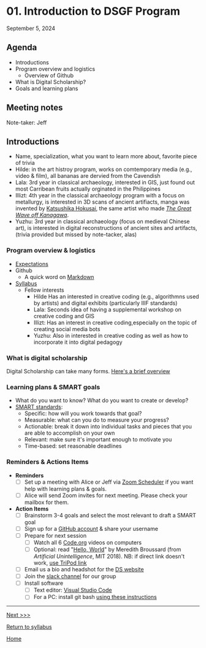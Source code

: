 # 01. Introduction to DSGF Program

September 5, 2024

## Agenda
- Introductions
- Program overview and logistics
  - Overview of Github
- What is Digital Scholarship?
- Goals and learning plans

## Meeting notes

Note-taker: Jeff 

## Introductions 
- Name, specialization, what you want to learn more about, favorite piece of trivia
- Hilde: in the art histroy program, works on comtemporary media (e.g., video & film), all bananas are dervied from the Cavendish
- Lala: 3rd year in classical archaeology, interested in GIS, just found out most Carribean fruits actually orginated in the Philippines 
- Illizt: 4th year in the classical archaeology program with a focus on metallurgy, is interested in 3D scans of ancient artifiacts, manga was invented by [Katsushika Hokusai](https://en.wikipedia.org/wiki/Hokusai), the same artist who made [*The Great Wave off Kanagawa*](https://en.wikipedia.org/wiki/The_Great_Wave_off_Kanagawa).
- Yuzhu: 3rd year in classical archaeology (focus on medieval Chinese art), is interested in digital reconstructions of ancient sites and artifacts, (trivia provided but missed by note-tacker, alas)

### Program overview & logistics
- [Expectations](/expectations.md)
- Github  
  - A quick word on [Markdown](https://www.markdownguide.org/basic-syntax/)
- [Syllabus](/syllabus.md)
  - Fellow interests
    - Hilde Has an interested in creative coding (e.g., algorithmns used by artists) and digital exhibits (particularly IIIF standards)
    - Lala: Seconds idea of having a supplemental workshop on creative coding and GIS
    - Illizt: Has an interest in creative coding,especially on the topic of creating social media bots
    - Yuzhu: Also in interested in creative coding as well as how to incorporate it into digital pedagogy

### What is digital scholarship
Digital Scholarship can take many forms. [Here's a brief overview](https://docs.google.com/presentation/d/1A4anJ6fxnsKBakbk-NtOJ6eI_27kLCe0JFaa3U3tGc0/edit?usp=sharing)

### Learning plans & SMART goals
- What do you want to know? What do you want to create or develop?
- [SMART standards](/resources/smart-goals.md):
  - Specific: how will you work towards that goal?
  - Measurable: what can you do to measure your progress?
  - Actionable: break it down into individual tasks and pieces that you are able to accomplish on your own
  - Relevant: make sure it's important enough to motivate you
  - Time-based: set reasonable deadlines

### Reminders & Actions Items

- **Reminders**
  - [ ] Set up a meeting with Alice or Jeff via [Zoom Scheduler](https://scheduler.zoom.us/digital-scholarship/dsgf-consultation-meeting) if you want help with learning plans & goals.
  - [ ] Alice will send Zoom invites for next meeting. Please check your mailbox for them.
- **Action Items**
  - [ ] Brainstorm 3-4 goals and select the most relevant to draft a SMART goal
  - [ ] Sign up for a [GitHub account](https://github.com/) & share your username
  - [ ] Prepare for next session
    - [ ] Watch all 6 [Code.org](https://www.youtube.com/watch?v=OAx_6-wdslM&list=PLzdnOPI1iJNcsRwJhvksEo1tJqjIqWbN-) videos on computers
    - [ ] Optional: read "[Hello, World](https://direct.mit.edu/books/book/3671/chapter/122355/Hello-World)" by Meredith Broussard (from *Artificial Unintelligence*, MIT 2018). NB: if direct link doesn't work, [use TriPod link](https://tripod.brynmawr.edu/permalink/01TRI_INST/1ijd0uu/alma991019036352804921)
  - [ ] Email us a bio and headshot for the [DS website](https://digitalscholarship.blogs.brynmawr.edu/people-past)
  - [ ] Join the [slack channel](https://join.slack.com/t/ds-bmc/shared_invite/zt-1gkcbl0i9-Gvv9tTUTkeQ65LvrzwBJOQ) for our group
  - [ ] Install software
    - [ ] Text editor: [Visual Studio Code](https://code.visualstudio.com/download)
    - [ ] For a PC: install git bash [using these instructions](https://gitforwindows.org/)
---
[Next >>>](02-computation.md)

[Return to syllabus](../syllabus.md)

[Home](../README.md)
